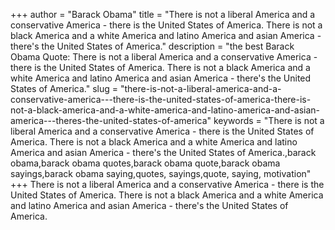 +++
author = "Barack Obama"
title = "There is not a liberal America and a conservative America - there is the United States of America. There is not a black America and a white America and latino America and asian America - there's the United States of America."
description = "the best Barack Obama Quote: There is not a liberal America and a conservative America - there is the United States of America. There is not a black America and a white America and latino America and asian America - there's the United States of America."
slug = "there-is-not-a-liberal-america-and-a-conservative-america---there-is-the-united-states-of-america-there-is-not-a-black-america-and-a-white-america-and-latino-america-and-asian-america---theres-the-united-states-of-america"
keywords = "There is not a liberal America and a conservative America - there is the United States of America. There is not a black America and a white America and latino America and asian America - there's the United States of America.,barack obama,barack obama quotes,barack obama quote,barack obama sayings,barack obama saying,quotes, sayings,quote, saying, motivation"
+++
There is not a liberal America and a conservative America - there is the United States of America. There is not a black America and a white America and latino America and asian America - there's the United States of America.
